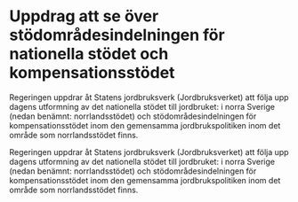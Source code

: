 # Uppdrag att se över stödområdesindelningen för nationella stödet och kompensationsstödet

Regeringen uppdrar åt Statens jordbruksverk (Jordbruksverket) att följa upp dagens utformning av det nationella stödet till jordbruket: i norra Sverige (nedan benämnt: norrlandsstödet) och stödområdesindelningen för kompensationsstödet inom den gemensamma jordbrukspolitiken inom det område som norrlandsstödet finns.

Regeringen uppdrar åt Statens jordbruksverk (Jordbruksverket) att följa upp dagens utformning av det nationella stödet till jordbruket: i norra Sverige (nedan benämnt: norrlandsstödet) och stödområdesindelningen för kompensationsstödet inom den gemensamma jordbrukspolitiken inom det område som norrlandsstödet finns.
